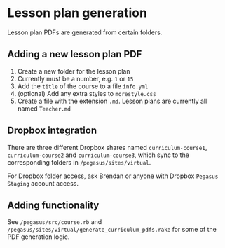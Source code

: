 # Lesson plan generation

Lesson plan PDFs are generated from certain folders.

## Adding a new lesson plan PDF

1. Create a new folder for the lesson plan
  1. Currently must be a number, e.g. `1` or `15`
1. Add the `title` of the course to a file `info.yml`
1. (optional) Add any extra styles to `morestyle.css`
1. Create a file with the extension `.md`. Lesson plans are currently all named `Teacher.md`

## Dropbox integration

There are three different Dropbox shares named `curriculum-course1`, `curriculum-course2` and `curriculum-course3`, which sync to the corresponding folders in `/pegasus/sites/virtual`.

For Dropbox folder access, ask Brendan or anyone with Dropbox `Pegasus Staging` account access.

## Adding functionality

See `/pegasus/src/course.rb` and `/pegasus/sites/virtual/generate_curriculum_pdfs.rake` for some of the PDF generation logic.
